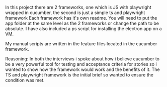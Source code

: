 In this project there are 2 frameworks, one which is JS with playwright wrapped in cucumber, the second is just a simple ts and playwright framework
Each framework has it's own readme.
You will need to put the app folder at the same level as the 2 frameworks or change the path to be absolute. 
I have also included a ps script for installing the electron app on a VM.

My manual scripts are written in the feature files located in the cucumber framework.

Reasoning:
In both the interviews i spoke about how i believe cucumber to be a very powerful tool for testing and acceptance criteria for stories so i wanted to show how the framework would work and the benefits of it. 
The TS and playwright framework is the initial brief so wanted to ensure the condition was met. 
